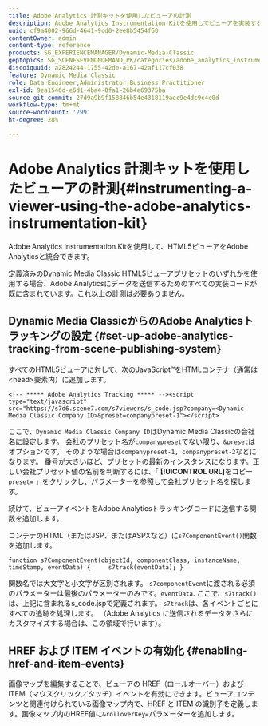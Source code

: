 ```yaml
---
title: Adobe Analytics 計測キットを使用したビューアの計測
description: Adobe Analytics Instrumentation Kitを使用してビューアを実装する方法を説明します。
uuid: cf9a4002-966d-4641-9cd0-2ee8b5454f60
contentOwner: admin
content-type: reference
products: SG_EXPERIENCEMANAGER/Dynamic-Media-Classic
geptopics: SG_SCENESEVENONDEMAND_PK/categories/adobe_analytics_instrumentation_kit
discoiquuid: a2824244-1755-42de-a167-42af117cf038
feature: Dynamic Media Classic
role: Data Engineer,Administrator,Business Practitioner
exl-id: 9ea1546d-e6d1-4ba4-8fa1-26b4e69375ba
source-git-commit: 27d9a9b9f158846b54e4318119aec9e4dc9c4c0d
workflow-type: tm+mt
source-wordcount: '299'
ht-degree: 28%

---
```


# Adobe Analytics 計測キットを使用したビューアの計測{#instrumenting-a-viewer-using-the-adobe-analytics-instrumentation-kit}

Adobe Analytics Instrumentation Kitを使用して、HTML5ビューアをAdobe Analyticsと統合できます。

定義済みのDynamic Media Classic HTML5ビューアプリセットのいずれかを使用する場合、Adobe Analyticsにデータを送信するためのすべての実装コードが既に含まれています。これ以上の計測は必要ありません。

## Dynamic Media ClassicからのAdobe Analyticsトラッキングの設定 {#set-up-adobe-analytics-tracking-from-scene-publishing-system}

すべてのHTML5ビューアに対して、次のJavaScript™をHTMLコンテナ（通常は&lt;head>要素内）に追加します。

```as3
<!-- ***** Adobe Analytics Tracking ***** --><script type="text/javascript" src="https://s7d6.scene7.com/s7viewers/s_code.jsp?company=<Dynamic Media Classic Company ID>&preset=companypreset-1"></script>
```

ここで、`Dynamic Media Classic Company ID`はDynamic Media Classicの会社名に設定します。 会社のプリセット名が`companypreset`でない限り、`&preset`はオプションです。 そのような場合は`companypreset-1, companypreset-2`などになります。 番号が大きいほど、プリセットの最新のインスタンスになります。正しい会社プリセット値の名前を判断するには、「 **[!UICONTROL URL]**&#x200B;をコピー`preset=` 」をクリックし、パラメーターを参照して会社プリセット名を探します。

続けて、ビューアイベントをAdobe Analyticsトラッキングコードに送信する関数を追加します。

コンテナのHTML（またはJSP、またはASPXなど）に`s7ComponentEvent()`関数を追加します。

```as3
function s7ComponentEvent(objectId, componentClass, instanceName, timeStamp, eventData) {     s7track(eventData); }
```

関数名では大文字と小文字が区別されます。 `s7componentEvent`に渡される必須のパラメーターは最後のパラメーターのみです。`eventData`. ここで、`s7track()`は、上記に含まれるs_code.jspで定義されます。 `s7track`は、各イベントごとにすべての追跡を処理します。 （Adobe Analytics に送信されるデータをさらにカスタマイズする場合は、この領域で行います）。

## HREF および ITEM イベントの有効化 {#enabling-href-and-item-events}

画像マップを編集することで、ビューアの HREF（ロールオーバー）および ITEM（マウスクリック／タッチ）イベントを有効にできます。ビューアコンテンツと関連付けられている画像マップ内で、HREF と ITEM の識別子を定義します。画像マップ内のHREF値に`&rolloverKey=`パラメーターを追加します。
